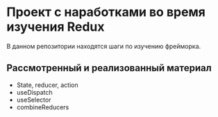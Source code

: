 # Проект с наработками во время изучения Redux
В данном репозитории находятся шаги по изучению фрейморка. 

## Рассмотренный и реализованный материал
- State, reducer, action
- useDispatch
- useSelector
- combineReducers